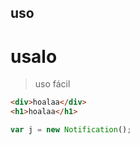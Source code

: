 ## uso
# usalo
>uso fácil
```html
<div>hoalaa</div>
<h1>hoalaa</h1>
```
```js
var j = new Notification();
```